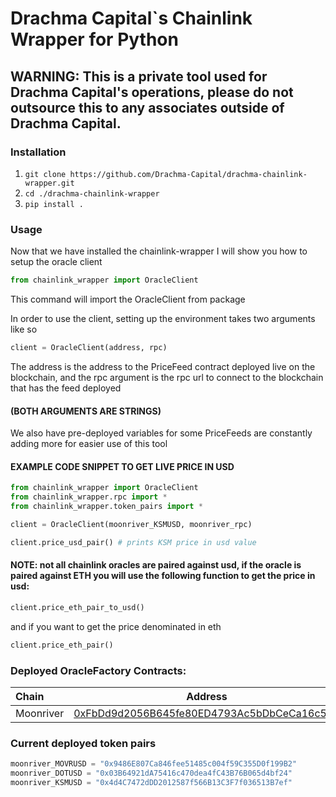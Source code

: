 # Drachma Capital`s Chainlink Wrapper for Python

## WARNING: This is a private tool used for Drachma Capital's operations, please do not outsource this to any associates outside of Drachma Capital.

### Installation
1.    ``` git clone https://github.com/Drachma-Capital/drachma-chainlink-wrapper.git ``` 
2.    ``` cd ./drachma-chainlink-wrapper ```
3.    ``` pip install . ```


### Usage
Now that we have installed the chainlink-wrapper I will show you how to setup the oracle client

```python 
from chainlink_wrapper import OracleClient 
```
This command will import the OracleClient from package

In order to use the client, setting up the environment takes two arguments like so

```python
client = OracleClient(address, rpc)
```
The address is the address to the PriceFeed contract deployed live on the blockchain, and the rpc argument is the rpc url to connect to the blockchain that has the feed deployed
#### (BOTH ARGUMENTS ARE STRINGS)

We also have pre-deployed variables for some PriceFeeds are constantly adding more for easier use of this tool

#### EXAMPLE CODE SNIPPET TO GET LIVE PRICE IN USD

```python
from chainlink_wrapper import OracleClient
from chainlink_wrapper.rpc import *
from chainlink_wrapper.token_pairs import *

client = OracleClient(moonriver_KSMUSD, moonriver_rpc)

client.price_usd_pair() # prints KSM price in usd value
```

#### NOTE: not all chainlink oracles are paired against usd, if the oracle is paired against ETH you will use the following function to get the price in usd:

```python
client.price_eth_pair_to_usd()
```
and if you want to get the price denominated in eth

```python
client.price_eth_pair()
```

### Deployed OracleFactory Contracts:
| Chain     | Address | 
| :---        |    :----:   |        
| Moonriver     |   [0xFbDd9d2056B645fe80ED4793Ac5bDbCeCa16c565](https://moonriver.moonscan.io/address/0xFbDd9d2056B645fe80ED4793Ac5bDbCeCa16c565#code)     |

### Current deployed token pairs
```python
moonriver_MOVRUSD = "0x9486E807Ca846fee51485c004f59C355D0f199B2"
moonriver_DOTUSD = "0x03B64921dA75416c470dea4fC43B76B065d4bf24"
moonriver_KSMUSD = "0x4d4C7472dDD2012587f566B13C3F7f036513B7ef"
```








